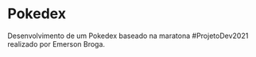 # Pokedex

Desenvolvimento de um Pokedex baseado na maratona #ProjetoDev2021 realizado por Emerson Broga.
